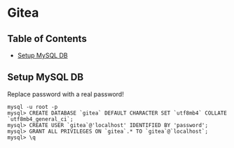 # Gitea

## Table of Contents

* [Setup MySQL DB](#setup-mysql-db)

## Setup MySQL DB

Replace password with a real password!

```mysql
mysql -u root -p
mysql> CREATE DATABASE `gitea` DEFAULT CHARACTER SET `utf8mb4` COLLATE `utf8mb4_general_ci`;
mysql> CREATE USER `gitea`@'localhost' IDENTIFIED BY 'password';
mysql> GRANT ALL PRIVILEGES ON `gitea`.* TO `gitea`@`localhost`;
mysql> \q
```

